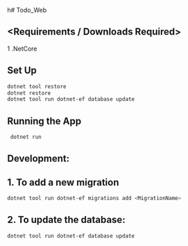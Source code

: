 h# Todo_Web
## <Requirements / Downloads Required> 
1 .NetCore

## Set Up
```bash
dotnet tool restore
dotnet restore
dotnet tool run dotnet-ef database update
```
## Running the App
```bash
 dotnet run
```
## Development:
  ## 1. To add a new migration
  ```bash
 dotnet tool run dotnet-ef migrations add <MigrationName>
 ```
  ## 2. To update the database:
 ```bash
 dotnet tool run dotnet-ef database update
```
